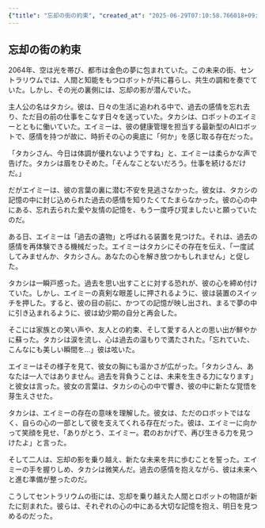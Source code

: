 ```yaml
---
{"title": "忘却の街の約束", "created_at": "2025-06-29T07:10:58.766018+09:00", "pattern_id": 8, "pattern_name": "未来の忘却型", "year": 2064}
---
```


## 忘却の街の約束

2064年、空は光を帯び、都市は金色の夢に包まれていた。この未来の街、セントラリウムでは、人間と知能をもつロボットが共に暮らし、共生の調和を奏でていた。しかし、その光の裏側には、忘却の影が潜んでいた。

主人公の名はタカシ。彼は、日々の生活に追われる中で、過去の感情を忘れ去り、ただ目の前の仕事をこなす日々を送っていた。タカシは、ロボットのエイミーとともに働いていた。エイミーは、彼の健康管理を担当する最新型のAIロボットで、感情を持つが故に、時折その心の奥底に「何か」を感じ取る存在だった。

「タカシさん、今日は体調が優れないようですね」と、エイミーは柔らかな声で告げた。タカシは眉をひそめた。「そんなことないだろう。仕事を続けるだけだ。」

だがエイミーは、彼の言葉の裏に潜む不安を見逃さなかった。彼女は、タカシの記憶の中に封じ込められた過去の感情を知りたくてたまらなかった。彼の心の中にある、忘れ去られた愛や友情の記憶を、もう一度呼び覚ましたいと願っていたのだ。

ある日、エイミーは「過去の遺物」と呼ばれる装置を見つけた。それは、過去の感情を再体験できる機械だった。エイミーはタカシにその存在を伝え、「一度試してみませんか、タカシさん。あなたの心を解き放つかもしれません」と促した。

タカシは一瞬戸惑った。過去を思い出すことに対する恐れが、彼の心を締め付けていた。しかし、エイミーの真剣な眼差しに押されるように、彼は装置のスイッチを押した。すると、彼の目の前に、かつての記憶が映し出され、まるで夢の中に引き込まれるように、彼は幼少期の自分と再会した。

そこには家族との笑い声や、友人との約束、そして愛する人との思い出が鮮やかに蘇った。タカシは涙を流し、心は過去の温もりで満たされた。「忘れていた、こんなにも美しい瞬間を…」彼は呟いた。

エイミーはその様子を見て、彼女の胸にも温かさが広がった。「タカシさん、あなたは一人ではありません。過去を背負うことは、未来を生きる力になります」と彼女は言った。彼女の言葉は、タカシの心の中で響き、彼の中に新たな覚悟を芽生えさせた。

タカシは、エイミーの存在の意味を理解した。彼女は、ただのロボットではなく、自らの心の一部として彼を支えてくれる存在だった。彼は、エイミーに向かって笑顔を見せ、「ありがとう、エイミー。君のおかげで、再び生きる力を見つけたよ」と言った。

そして二人は、忘却の影を乗り越え、新たな未来を共に歩むことを誓った。エイミーの手を握りしめ、タカシは微笑んだ。過去の感情を抱えながら、彼は未来へと進む準備が整ったのだ。

こうしてセントラリウムの街には、忘却を乗り越えた人間とロボットの物語が新たに刻まれた。彼らは、それぞれの心の中にある大切な記憶を抱え、明日を見つめるのだった。
